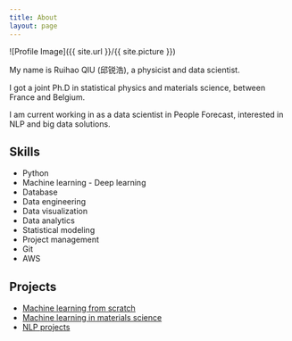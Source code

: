 ```yaml
---
title: About
layout: page
---
```

![Profile Image]({{ site.url }}/{{ site.picture }})

<p>My name is Ruihao QIU (邱锐浩), a physicist and data scientist. </p>

<p>I got a joint Ph.D in statistical physics and materials science, between France and Belgium. </p>

<p>I am current working in as a data scientist in People Forecast, interested in NLP and big data solutions.</p>

<h2>Skills</h2>

<ul class="skill-list">
	<li>Python</li>
	<li>Machine learning - Deep learning</li>
	<li>Database</li>
	<li>Data engineering</li>
	<li>Data visualization</li>
	<li>Data analytics</li>
	<li>Statistical modeling</li>
	<li>Project management</li>
	<li>Git</li>
	<li>AWS</li>
</ul>

<h2>Projects</h2>

<ul>
	<li><a href="https://github.com/">Machine learning from scratch</a></li>
	<li><a href="https://github.com/">Machine learning in materials science</a></li>
	<li><a href="https://github.com/">NLP projects</a></li>
</ul>
